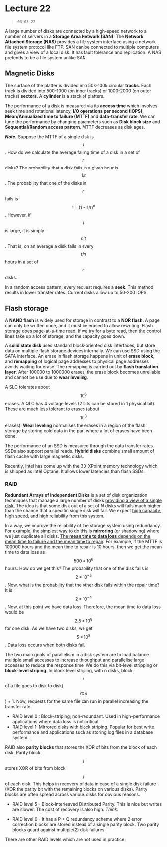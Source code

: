 # Lecture 22

> `03-03-22`

A large number of disks are connected by a high-speed network to a number of servers in a **Storage Area Network (SAN)**. The **Network Attached Storage (NAS)** provides a file system interface using a network file system protocol like FTP. SAN can be connected to multiple computers and gives a view of a local disk. It has fault tolerance and replication. A NAS pretends to be a file system unlike SAN.

## Magnetic Disks

The surface of the platter is divided into 50k-100k circular **tracks**. Each track is divided into 500-1000 (on inner tracks) or 1000-2000 (on outer tracks) **sectors**. A **cylinder** is a stack of platters.

The performance of a disk is measured via its **access time** which involves seek time and rotational latency,  **I/O operations per second (IOPS)**, **Mean/Annualized time to failure (MTTF)** and **data-transfer rate**. We can tune the performance by changing parameters such as **Disk block size** and **Sequential/Random access pattern**. MTTF decreases as disk ages.

***Note.*** Suppose the MTTF of a single disk is $$t$$. How do we calculate the average failing time of a disk in a set of $$n$$ disks? The probability that a disk fails in a given hour is $$1/t$$. The probability that one of the disks in $$n$$ fails is $$1 - (1 - 1/t)^n$$. However, if $$t$$ is large, it is simply $$n/t$$. That is, on an average a disk fails in every $$t/n$$ hours in a set of $$n$$ disks.

In a random access pattern, every request requires a **seek**. This method results in lower transfer rates. Current disks allow up to 50-200 IOPS.

## Flash storage

A **NAND flash** is widely used for storage in contrast to a **NOR flash**. A page can only be written once, and it must be erased to allow rewriting. Flash storage does page-at-a-time read. If we try for a byte read, then the control lines take up a lot of storage, and the capacity goes down.

A **solid state disk** uses standard block-oriented disk interfaces, but store data on multiple flash storage devices internally. We can use SSD using the SATA interface. An erase in flash storage happens in unit of **erase block**, and **remapping** of logical page addresses to physical page addresses avoids waiting for erase. The remapping is carried out by **flash translation layer**. After 100000 to 1000000 erases, the erase block becomes unreliable and cannot be use due to **wear leveling**. 

A SLC tolerates about $$10^6$$ erases. A QLC has 4 voltage levels (2 bits can be stored in 1 physical bit). These are much less tolerant to erases (about $$10^3$$ erases). **Wear leveling** normalises the erases in a region of the flash storage by storing cold data in the part where a lot of erases have been done. 

The performance of an SSD is measured through the data transfer rates. SSDs also support parallel reads. **Hybrid disks** combine small amount of flash cache with large magnetic disks.

Recently, Intel has come up with the 3D-XPoint memory technology which is shipped as Intel Optane. It allows lower latencies than flash SSDs.

### RAID

**Redundant Arrays of Independent Disks** is a set of disk organization techniques that manage a large number of disks <u>providing a view of a single disk.</u> The idea is that some disk out of a set of *N* disks will fails much higher than the chance that a specific single disk will fail. We expect <u>high capacity, high speed, and high reliability</u> from this system.

In a way, we improve the reliability of the storage system using redundancy. For example, the simplest way to do this is **mirroring** (or shadowing) where we just duplicate all disks. <u>The **mean time to data loss** depends on the mean time to failure and the mean time to repair</u>. For example, if the MTTF is 100000 hours and the mean time to repair is 10 hours, then we get the mean time to data loss as $$500\times 10^6$$ hours. How do we get this? The probability that one of the disk fails is $$2*10^{-5}$$. Now, what is the probability that the other disk fails within the repair time? It is $$2* 10^{-4}$$. Now, at this point we have data loss. Therefore, the mean time to data loss would be $$2.5 *10^8$$ for one disk. As we have two disks, we get $$5 * 10^8$$. Data loss occurs when both disks fail. 

The two main goals of parallelism in a disk system are to load balance multiple small accesses to increase throughput and parallelise large accesses to reduce the response time. We do this via bit-level stripping or **block-level striping**. In block level striping, with n disks, block $$i$$ of a file goes to disk to disk($$i\%n$$) + 1. Now, requests for the same file can run in parallel increasing the transfer rate.

- RAID level 0 : Block-striping; non-redundant. Used in high-performance applications where data loss is not critical.
- RAID level 1: Mirrored disks with block striping. Popular for best write performance and applications such as storing log files in a database system.

RAID also **parity blocks** that stores the XOR of bits from the block of each disk. Parity block $$j$$ stores XOR of bits from block $$j$$ of each disk. This helps in recovery of data in case of a single disk failure (XOR the parity bit with the remaining blocks on various disks). Parity blocks are often spread across various disks for obvious reasons.

- RAID level 5 - Block-interleaved Distributed Parity. This is nice but writes are slower. The cost of recovery is also high. *Think*.

- RAID level 6 - It has a P + Q redundancy scheme where 2 error correction blocks are stored instead of a single parity block.  Two parity blocks guard against multiple(2) disk failures. 

There are other RAID levels which are not used in practice.